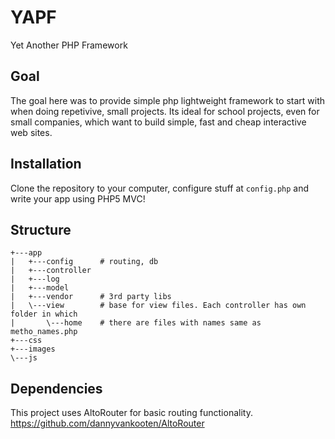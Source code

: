 # YAPF #
Yet Another PHP Framework

## Goal ##
The goal here was to provide simple php lightweight framework to start with when doing repetivive, small projects. 
Its ideal for school projects, even for small companies, which want to build simple, fast and cheap interactive web sites.

## Installation ##
Clone the repository to your computer, configure stuff at `config.php` and write your app using  PHP5 MVC!

## Structure ##
    +---app
    |   +---config      # routing, db 
    |   +---controller  
    |   +---log         
    |   +---model       
    |   +---vendor      # 3rd party libs
    |   \---view        # base for view files. Each controller has own folder in which 
    |       \---home    # there are files with names same as metho_names.php
    +---css
    +---images
    \---js

## Dependencies ##
This project uses AltoRouter for basic routing functionality.
https://github.com/dannyvankooten/AltoRouter